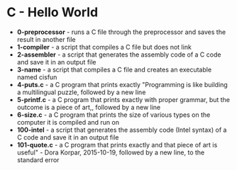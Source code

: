 # C - Hello World
* **0-preprocessor** - runs a C file through the preprocessor and saves the result in another file
* **1-compiler** - a script that compiles a C file but does not link
* **2-assembler** - a script that generates the assembly code of a C code and save it in an output file
* **3-name** - a script that compiles a C file and creates an executable named cisfun
* **4-puts.c** -  a C program that prints exactly "Programming is like building a multilingual puzzle, followed by a new line
* **5-printf.c** - a C program that prints exactly with proper grammar, but the outcome is a piece of art,, followed by a new line
* **6-size.c** -  a C program that prints the size of various types on the computer it is compiled and run on
* **100-intel** -  a script that generates the assembly code (Intel syntax) of a C code and save it in an output file
* **101-quote.c** -  a C program that prints exactly and that piece of art is useful" - Dora Korpar, 2015-10-19, followed by a new line, to the standard error